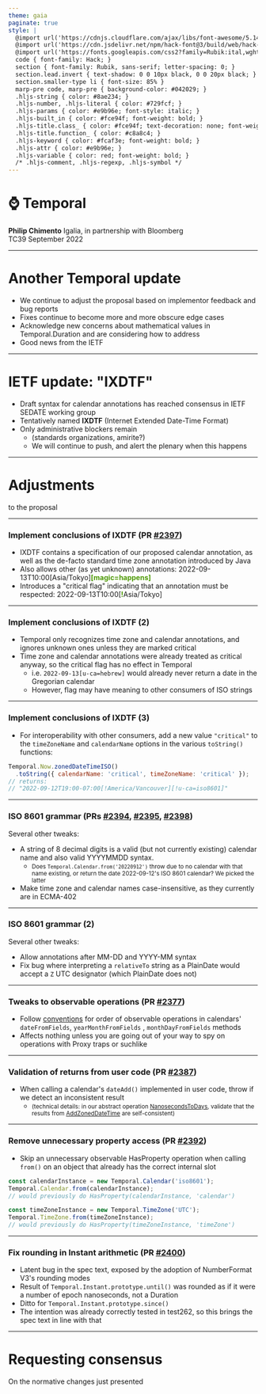 ```yaml
---
theme: gaia
paginate: true
style: |
  @import url('https://cdnjs.cloudflare.com/ajax/libs/font-awesome/5.14.0/css/all.min.css');
  @import url('https://cdn.jsdelivr.net/npm/hack-font@3/build/web/hack-subset.css');
  @import url('https://fonts.googleapis.com/css2?family=Rubik:ital,wght@0,400;0,700;1,400;1,700&display=swap');
  code { font-family: Hack; }
  section { font-family: Rubik, sans-serif; letter-spacing: 0; }
  section.lead.invert { text-shadow: 0 0 10px black, 0 0 20px black; }
  section.smaller-type li { font-size: 85% }
  marp-pre code, marp-pre { background-color: #042029; }
  .hljs-string { color: #8ae234; }
  .hljs-number, .hljs-literal { color: #729fcf; }
  .hljs-params { color: #e9b96e; font-style: italic; }
  .hljs-built_in { color: #fce94f; font-weight: bold; }
  .hljs-title.class_ { color: #fce94f; text-decoration: none; font-weight: bold; }
  .hljs-title.function_ { color: #c8a8c4; }
  .hljs-keyword { color: #fcaf3e; font-weight: bold; }
  .hljs-attr { color: #e9b96e; }
  .hljs-variable { color: red; font-weight: bold; }
  /* .hljs-comment, .hljs-regexp, .hljs-symbol */
---
```


<!--
_class: invert lead
-->

# ⌚ **Temporal**

**Philip Chimento**
Igalia, in partnership with Bloomberg  
TC39 September 2022

---

# Another Temporal update

- We continue to adjust the proposal based on implementor feedback and bug reports
- Fixes continue to become more and more obscure edge cases
- Acknowledge new concerns about mathematical values in Temporal.Duration and are considering how to address
- Good news from the IETF

---

# IETF update: "IXDTF"

- Draft syntax for calendar annotations has reached consensus in IETF SEDATE working group
- Tentatively named **IXDTF** (Internet Extended Date-Time Format)
- Only administrative blockers remain
  * (standards organizations, amirite?)
  * We will continue to push, and alert the plenary when this happens

---

<!-- _class: invert lead -->

# Adjustments
to the proposal

---

### Implement conclusions of IXDTF (PR [#2397](https://github.com/tc39/proposal-temporal/pull/2397))

- IXDTF contains a specification of our proposed calendar annotation, as well as the de-facto standard time zone annotation introduced by Java
- Also allows other (as yet unknown) annotations: 2022-09-13T10:00[Asia/Tokyo]**<span style="color:#4e9a06">\[magic=happens]</span>**
- Introduces a "critical flag" indicating that an annotation must be respected: 2022-09-13T10:00[**<span style="color:#4e9a06">!</span>**<!---->Asia/Tokyo]

---

### Implement conclusions of IXDTF (2)

- Temporal only recognizes time zone and calendar annotations, and ignores unknown ones unless they are marked critical
- Time zone and calendar annotations were already treated as critical anyway, so the critical flag has no effect in Temporal
  - i.e. `2022-09-13[u-ca=hebrew]` would already never return a date in the Gregorian calendar
  - However, flag may have meaning to other consumers of ISO strings

---

### Implement conclusions of IXDTF (3)

- For interoperability with other consumers, add a new value `"critical"` to the `timeZoneName` and `calendarName` options in the various `toString()` functions:

```js
Temporal.Now.zonedDateTimeISO()
  .toString({ calendarName: 'critical', timeZoneName: 'critical' });
// returns:
// "2022-09-12T19:00-07:00[!America/Vancouver][!u-ca=iso8601]"
```

---

### ISO 8601 grammar (PRs [#2394](https://github.com/tc39/proposal-temporal/pull/2394), [#2395](https://github.com/tc39/proposal-temporal/pull/2395), [#2398](https://github.com/tc39/proposal-temporal/pull/2398))

Several other tweaks:
- A string of 8 decimal digits is a valid (but not currently existing) calendar name and also valid YYYYMMDD syntax.
  - <small>Does `Temporal.Calendar.from('20220912')` throw due to no calendar with that name existing, or return the date 2022-09-12's ISO 8601 calendar? We picked the latter</small>
- Make time zone and calendar names case-insensitive, as they currently are in ECMA-402

---

### ISO 8601 grammar (2)

Several other tweaks:
- Allow annotations after MM-DD and YYYY-MM syntax
- Fix bug where interpreting a `relativeTo` string as a PlainDate would accept a `Z` UTC designator (which PlainDate does not)

---

### Tweaks to observable operations (PR [#2377](https://github.com/tc39/proposal-temporal/pull/2377))

- Follow [conventions](https://github.com/tc39/how-we-work/pull/119) for order of observable operations in calendars' `dateFromFields`, `yearMonthFromFields` , `monthDayFromFields` methods
- Affects nothing unless you are going out of your way to spy on operations with Proxy traps or suchlike

---

### Validation of returns from user code (PR [#2387](https://github.com/tc39/proposal-temporal/pull/2387))

- When calling a calendar's `dateAdd()` implemented in user code, throw if we detect an inconsistent result
  - <small>(technical details: in our abstract operation [NanosecondsToDays](https://tc39.es/proposal-temporal/#sec-temporal-nanosecondstodays), validate that the results from [AddZonedDateTime](https://tc39.es/proposal-temporal/#sec-temporal-addzoneddatetime) are self-consistent)</small>

---

### Remove unnecessary property access (PR [#2392](https://github.com/tc39/proposal-temporal/pull/2392))

- Skip an unnecessary observable HasProperty operation when calling `from()` on an object that already has the correct internal slot

```js
const calendarInstance = new Temporal.Calendar('iso8601');
Temporal.Calendar.from(calendarInstance);
// would previously do HasProperty(calendarInstance, 'calendar')

const timeZoneInstance = new Temporal.TimeZone('UTC');
Temporal.TimeZone.from(timeZoneInstance);
// would previously do HasProperty(timeZoneInstance, 'timeZone')
```

---

### Fix rounding in Instant arithmetic (PR [#2400](https://github.com/tc39/proposal-temporal/pull/2400))

- Latent bug in the spec text, exposed by the adoption of NumberFormat V3's rounding modes
- Result of `Temporal.Instant.prototype.until()` was rounded as if it were a number of epoch nanoseconds, not a Duration
- Ditto for `Temporal.Instant.prototype.since()`
- The intention was already correctly tested in test262, so this brings the spec text in line with that

---

<!-- _class: lead -->

# Requesting consensus

On the normative changes just presented
